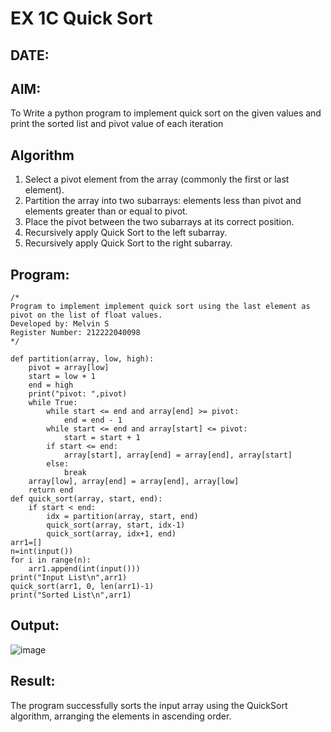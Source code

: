 # EX 1C Quick Sort
## DATE:
## AIM:
 To Write a python program to implement quick sort on the given values and print the sorted list and pivot value of each iteration

## Algorithm
1. Select a pivot element from the array (commonly the first or last element).
2. Partition the array into two subarrays: elements less than pivot and elements greater than or equal to pivot.
3. Place the pivot between the two subarrays at its correct position.
3. Recursively apply Quick Sort to the left subarray.
4. Recursively apply Quick Sort to the right subarray. 

## Program:
```
/*
Program to implement implement quick sort using the last element as pivot on the list of float values.
Developed by: Melvin S
Register Number: 212222040098
*/
```
```
def partition(array, low, high):
    pivot = array[low]
    start = low + 1
    end = high
    print("pivot: ",pivot)
    while True:
        while start <= end and array[end] >= pivot:
            end = end - 1
        while start <= end and array[start] <= pivot:
            start = start + 1
        if start <= end:
            array[start], array[end] = array[end], array[start]
        else:
            break
    array[low], array[end] = array[end], array[low]
    return end
def quick_sort(array, start, end):
    if start < end:
        idx = partition(array, start, end)
        quick_sort(array, start, idx-1)
        quick_sort(array, idx+1, end)
arr1=[]
n=int(input())
for i in range(n):
    arr1.append(int(input()))
print("Input List\n",arr1)
quick_sort(arr1, 0, len(arr1)-1)
print("Sorted List\n",arr1)
 ```

## Output:
![image](https://github.com/user-attachments/assets/7cd4b4a3-d1a2-4a68-9d78-863325d56d3c)





## Result:
The program successfully sorts the input array using the QuickSort algorithm, arranging the elements in ascending order.
